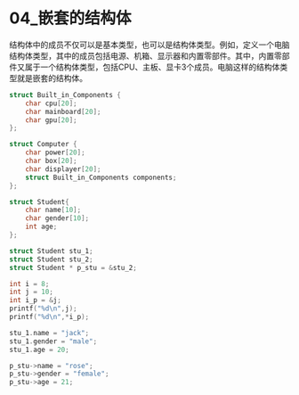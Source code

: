 # 04_嵌套的结构体

结构体中的成员不仅可以是基本类型，也可以是结构体类型。例如，定义一个电脑结构体类型，其中的成员包括电源、机箱、显示器和内置零部件。其中，内置零部件又属于一个结构体类型，包括CPU、主板、显卡3个成员。电脑这样的结构体类型就是嵌套的结构体。

```c
struct Built_in_Components {
    char cpu[20];
    char mainboard[20];
    char gpu[20];
};

struct Computer {
    char power[20];
    char box[20];
    char displayer[20];
    struct Built_in_Components components;
};
```

```c
struct Student{
    char name[10];
    char gender[10];
    int age;
};

struct Student stu_1;
struct Student stu_2;
struct Student * p_stu = &stu_2;

int i = 8;
int j = 10;
int i_p = &j;
printf("%d\n",j);
printf("%d\n",*i_p);

stu_1.name = "jack";
stu_1.gender = "male";
stu_1.age = 20;

p_stu->name = "rose";
p_stu->gender = "female";
p_stu->age = 21;
```

